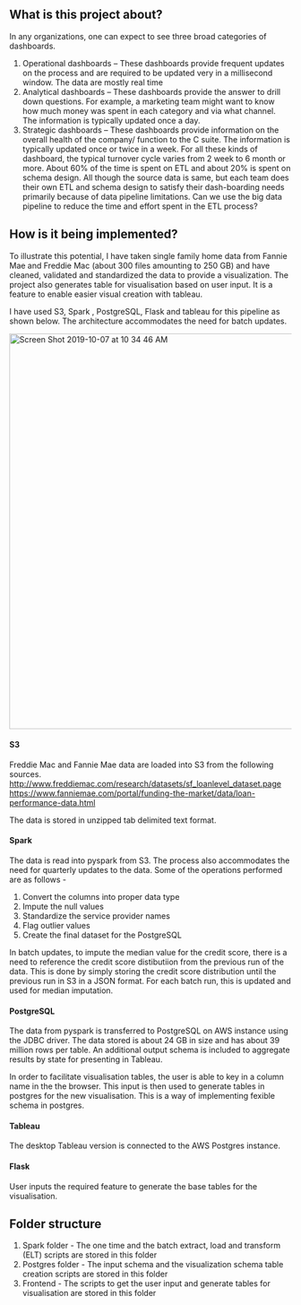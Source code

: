 
## What is this project about?

In any organizations, one can expect to see three broad categories of dashboards.
1.	Operational dashboards – These dashboards provide frequent updates on the process and are required to be updated very in a millisecond window. The data are mostly real time
2.	Analytical dashboards – These dashboards provide the answer to drill down questions. For example, a marketing team might want to know how much money was spent in each category and via what channel. The information is typically updated once a day.
3.	Strategic dashboards – These dashboards provide information on the overall health of the company/ function to the C suite. The information is typically updated once or twice in a week.
For all these kinds of dashboard, the typical turnover cycle varies from 2 week to 6 month or more. About 60% of the time is spent on ETL and about 20% is spent on schema design. All though the source data is same, but each team does their own ETL and schema design to satisfy their dash-boarding needs primarily because of data pipeline limitations. Can we use the big data pipeline to reduce the time and effort spent in the ETL process?

## How is it being implemented?

To illustrate this potential, I have taken single family home data from Fannie Mae and Freddie Mac (about 300 files amounting to 250 GB) and have cleaned, validated and standardized the data to provide a visualization. The project also generates table for visualisation based on user input. It is a feature to enable easier visual creation with tableau.

I have used S3,  Spark , PostgreSQL, Flask and tableau for this pipeline as shown below. The architecture accommodates the need for batch updates.


<img width="706" alt="Screen Shot 2019-10-07 at 10 34 46 AM" src="https://user-images.githubusercontent.com/11857298/66321265-4e001700-e8ee-11e9-990b-3df0e04bb1cc.png">



#### S3
Freddie Mac and Fannie Mae data are loaded into S3 from the following sources.
http://www.freddiemac.com/research/datasets/sf_loanlevel_dataset.page
https://www.fanniemae.com/portal/funding-the-market/data/loan-performance-data.html

The data is stored in unzipped tab delimited text format.

#### Spark
The data is read into pyspark from S3. The process also accommodates the need for quarterly updates to the data. Some of the operations performed are as follows -
1)	Convert the columns into proper data type
2)	Impute the null values
3)	Standardize the service provider names
4)	Flag outlier values
5)	Create the final dataset for the PostgreSQL

In batch updates, to impute the median value for the credit score, there is a need to reference the credit score distibutiion from the previous run of the data. This is done by simply storing the credit score distribution until the previous run in S3 in a JSON format. For each batch run, this is updated and used for median imputation.

#### PostgreSQL
The data from pyspark is transferred to PostgreSQL on AWS instance using the JDBC driver. The data stored is about 24 GB in size and has about 39 million rows per table. An additional output schema is included to aggregate results by state for presenting in Tableau.

In order to facilitate visualisation tables, the user is able to key in a column name in the the browser. This input is then used to generate tables in postgres for the new visualisation. This is a way of implementing fexible schema in postgres.

#### Tableau
The desktop Tableau version is connected to the AWS Postgres instance.

#### Flask
User inputs the required feature to generate the base tables for the visualisation.

## Folder structure
1) Spark folder - The one time and the batch extract, load and transform (ELT) scripts are stored in this folder
2) Postgres folder - The input schema and the visualization schema table creation scripts are stored in this folder
3) Frontend - The scripts to get the user input and generate tables for visualisation are stored in this folder
